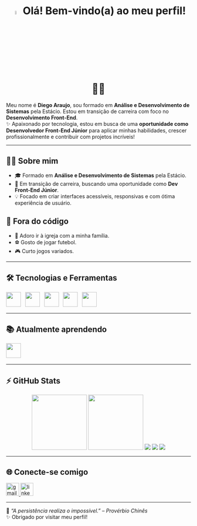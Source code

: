<h1 align="center">
  <a href="#"><img src="https://media.giphy.com/media/hvRJCLFzcasrR4ia7z/giphy.gif" width="5%"></a>
  Olá! Bem-vindo(a) ao meu perfil! 👨‍💻
</h1>

Meu nome é **Diego Araujo**, sou formado em **Análise e Desenvolvimento de Sistemas** pela Estácio. Estou em transição de carreira com foco no **Desenvolvimento Front-End**.  
✨ Apaixonado por tecnologia, estou em busca de uma **oportunidade como Desenvolvedor Front-End Júnior** para aplicar minhas habilidades, crescer profissionalmente e contribuir com projetos incríveis!

---

## 👨‍💻 Sobre mim
- 🎓 Formado em **Análise e Desenvolvimento de Sistemas** pela Estácio.
- 🔄 Em transição de carreira, buscando uma oportunidade como **Dev Front-End Júnior**.
- 💡 Focado em criar interfaces acessíveis, responsivas e com ótima experiência de usuário.

## 🎯 Fora do código
- 🙏 Adoro ir à igreja com a minha família.
- ⚽ Gosto de jogar futebol.
- 🎮 Curto jogos variados.

---

## 🛠 Tecnologias e Ferramentas

<img src="https://cdn.jsdelivr.net/gh/devicons/devicon/icons/javascript/javascript-original.svg" width="40" height="40"/> &nbsp;
<img src="https://cdn.jsdelivr.net/gh/devicons/devicon/icons/html5/html5-original.svg" width="40" height="40"/> &nbsp;
<img src="https://cdn.jsdelivr.net/gh/devicons/devicon/icons/css3/css3-original.svg" width="40" height="40"/> &nbsp;
<img src="https://cdn.jsdelivr.net/gh/devicons/devicon/icons/git/git-original.svg" width="40" height="40"/> &nbsp;
<img src="https://cdn.jsdelivr.net/gh/devicons/devicon/icons/vscode/vscode-original.svg" width="40" height="40"/> &nbsp;

---

## 📚 Atualmente aprendendo

<img src="https://cdn.jsdelivr.net/gh/devicons/devicon/icons/react/react-original.svg" width="40" height="40" /> &nbsp;

---

## ⚡ GitHub Stats

<div align="center">
  <img src="https://github-readme-stats.vercel.app/api?username=devdiegoSE&show_icons=true&theme=dracula&include_all_commits=true&count_private=true" height="150"/>
  <img src="https://github-readme-stats.vercel.app/api/top-langs?username=devdiegoSE&layout=compact&theme=dracula" height="150"/>
  <img src="https://github-readme-stats.vercel.app/api?username=devdiegoSE&theme=tokyonight&show_icons=true&hide_border=false&count_private=true"/>
  <img src="https://github-readme-streak-stats.herokuapp.com/?user=devdiegoSE&theme=tokyonight&hide_border=false"/>
  <img src="https://github-readme-stats.vercel.app/api/top-langs/?username=devdiegoSE&theme=tokyonight&show_icons=true&hide_border=false&layout=compact"/>
</div>


---

## 🌐 Conecte-se comigo

<a href="mailto:diegoaraujosantos10@gmail.com" target="_blank">
  <img src="https://img.shields.io/static/v1?message=Gmail&logo=gmail&label=&color=D14836&logoColor=white&labelColor=&style=for-the-badge" height="35" alt="gmail logo" />
</a>
<a href="https://www.linkedin.com/in/diego-araujo-developer/" target="_blank">
  <img src="https://img.shields.io/static/v1?message=LinkedIn&logo=linkedin&label=&color=0077B5&logoColor=white&labelColor=&style=for-the-badge" height="35" alt="linkedin logo" />
</a>

---

🧠 *“A persistência realiza o impossível.” – Provérbio Chinês*  
✨ Obrigado por visitar meu perfil!

